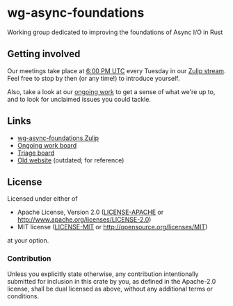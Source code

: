# wg-async-foundations
Working group dedicated to improving the foundations of Async I/O in Rust

## Getting involved

Our meetings take place at [6:00 PM UTC](https://everytimezone.com/s/3b45ddfe) every Tuesday in our [Zulip stream][zulip]. Feel free to stop by then (or any time!) to introduce yourself.

Also, take a look at our [ongoing work][ongoing] to get a sense of what we're up to, and to look for unclaimed issues you could tackle.

## Links

- [wg-async-foundations Zulip][zulip]
- [Ongoing work board][ongoing]
- [Triage board](https://github.com/orgs/rust-lang/projects/3)
- [Old website](https://rust-lang.github.io/compiler-team/working-groups/async-await/) (outdated; for reference)

[zulip]: https://rust-lang.zulipchat.com/#narrow/stream/187312-wg-async-foundations
[ongoing]: https://github.com/orgs/rust-lang/projects/2

## License

Licensed under either of

 * Apache License, Version 2.0 ([LICENSE-APACHE](LICENSE-APACHE) or http://www.apache.org/licenses/LICENSE-2.0)
 * MIT license ([LICENSE-MIT](LICENSE-MIT) or http://opensource.org/licenses/MIT)

at your option.

### Contribution

Unless you explicitly state otherwise, any contribution intentionally submitted
for inclusion in this crate by you, as defined in the Apache-2.0 license, shall
be dual licensed as above, without any additional terms or conditions.
